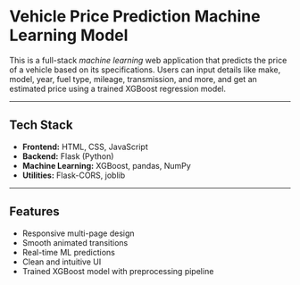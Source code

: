 # Vehicle Price Prediction Machine Learning Model

This is a full-stack *machine learning* web application that predicts the price of a vehicle based on its specifications. Users can input details like make, model, year, fuel type, mileage, transmission, and more, and get an estimated price using a trained XGBoost regression model.

----

## Tech Stack

- **Frontend:** HTML, CSS, JavaScript
- **Backend:** Flask (Python)
- **Machine Learning:** XGBoost, pandas, NumPy
- **Utilities:** Flask-CORS, joblib

---

## Features

- Responsive multi-page design
- Smooth animated transitions
- Real-time ML predictions
- Clean and intuitive UI
- Trained XGBoost model with preprocessing pipeline
